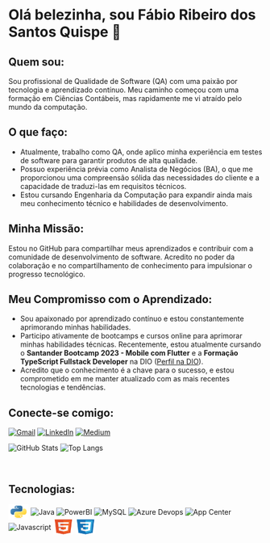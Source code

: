 # Olá belezinha, sou Fábio Ribeiro dos Santos Quispe 👋

## Quem sou:
Sou profissional de Qualidade de Software (QA) com uma paixão por tecnologia e aprendizado contínuo.
Meu caminho começou com uma formação em Ciências Contábeis, mas rapidamente me vi atraído pelo mundo da computação.

## O que faço:
- Atualmente, trabalho como QA, onde aplico minha experiência em testes de software para garantir produtos de alta qualidade.
- Possuo experiência prévia como Analista de Negócios (BA), o que me proporcionou uma compreensão sólida das necessidades do cliente e a capacidade de traduzi-las em requisitos técnicos.
- Estou cursando Engenharia da Computação para expandir ainda mais meu conhecimento técnico e habilidades de desenvolvimento.

## Minha Missão:
Estou no GitHub para compartilhar meus aprendizados e contribuir com a comunidade de desenvolvimento de software.
Acredito no poder da colaboração e no compartilhamento de conhecimento para impulsionar o progresso tecnológico.

## Meu Compromisso com o Aprendizado:
- Sou apaixonado por aprendizado contínuo e estou constantemente aprimorando minhas habilidades.
- Participo ativamente de bootcamps e cursos online para aprimorar minhas habilidades técnicas. Recentemente, estou atualmente cursando o **Santander Bootcamp 2023 - Mobile com Flutter** e a **Formação TypeScript Fullstack Developer** na DIO ([Perfil na DIO](https://www.dio.me/users/fabio_ribeiro1981)).
- Acredito que o conhecimento é a chave para o sucesso, e estou comprometido em me manter atualizado com as mais recentes tecnologias e tendências.

## Conecte-se comigo:
[![Gmail](https://img.shields.io/badge/-Gmail-%23333?style=for-the-badge&logo=gmail&logoColor=white)](mailto:fabiorisantos1981@gmail.com)
[![LinkedIn](https://img.shields.io/badge/-LinkedIn-%230077B5?style=for-the-badge&logo=linkedin&logoColor=white)](https://www.linkedin.com/in/fabioribeiro1981)
[![Medium](https://img.shields.io/badge/Medium-12100E?style=for-the-badge&logo=medium&logoColor=white)](https://medium.com/@fabiorisantos1981)

![GitHub Stats](https://github-readme-stats.vercel.app/api?username=fabiorisantosquispe&theme=transparent&bg_color=000&border_color=30A3DC&show_icons=true&icon_color=30A3DC&title_color=E94D5F&text_color=FFF)
![Top Langs](https://github-readme-stats-git-masterrstaa-rickstaa.vercel.app/api/top-langs/?username=fabiorisantosquispe&bg_color=000&border_color=30A3DC&title_color=E94D5F&text_color=FFF)


<div style="display: inline_block"><br>
    <h2>Tecnologias:</h2>
    <img align="center" alt="Python" height="30" width="40" src="https://raw.githubusercontent.com/devicons/devicon/master/icons/python/python-original.svg">
    <img align="center" alt="Java" height="30" width="40" src="https://www.svgrepo.com/download/184143/java.svg">
    <img align="center" alt="PowerBI" height="30" width="30" src="https://e7.pngegg.com/pngimages/252/727/png-clipart-power-bi-business-intelligence-microsoft-analytics-microsoft-text-rectangle.png">
    <img align="center" alt="MySQL" height="30" width="40" src="https://cdn.jsdelivr.net/gh/devicons/devicon/icons/mysql/mysql-original-wordmark.svg">
    <img align="center" alt="Azure Devops" height="30" width="30" src="https://www.svgrepo.com/download/448271/azure-devops.svg">
    <img align="center" alt="App Center" height="30" width="30" src="https://www.vectorlogo.zone/logos/appcenterms/appcenterms-tile.svg">
    <img align="center" alt="Javascript" height="30" width="30" src="https://cdn.worldvectorlogo.com/logos/javascript-1.svg">
    <img align="center" alt="HTML" height="30" width="40" src="https://raw.githubusercontent.com/devicons/devicon/master/icons/html5/html5-original.svg">
    <img align="center" alt="CSS" height="30" width="40" src="https://raw.githubusercontent.com/devicons/devicon/master/icons/css3/css3-original.svg">
</div>
